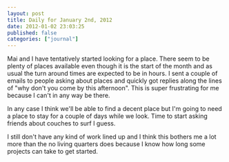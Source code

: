 ```yaml
---
layout: post
title: Daily for January 2nd, 2012
date: 2012-01-02 23:03:25
published: false
categories: ["journal"]
---
```

 
Mai and I have tentatively started looking for a place. There seem to be plenty of places available even though it is the start of the month and as usual the turn around times are expected to be in hours. I sent a couple of emails to people asking about places and quickly got replies along the lines of "why don't you come by this afternoon". This is super frustrating for me because I can't in any way be there.

In any case I think we'll be able to find a decent place but I'm going to need a place to stay for a couple of days while we look. Time to start asking friends about couches to surf I guess.

I still don't have any kind of work lined up and I think this bothers me a lot more than the no living quarters does because I know how long some projects can take to get started.